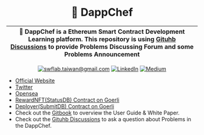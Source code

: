 <p align="center">
    <h1 align="center">
        🍩 DappChef
    </h1>
</p>

| 🍩 DappChef is a Ethereum Smart Contract Development Learning platform. This repository is using [Gituhb Discussions](https://github.com/SWF-Lab/DappChef/discussions) to provide Problems Discussing Forum and some Problems Announcement  |
| -------------------------------------------------------------------------------------------------------------------------------------------------------------------------------------------------------------------------------------- |

<p align="center">
	<a href="mailto:swflab.taiwan@gmail.com?subject=Github%20Visitor&body=Hi%20Ohidur,..."><img src="http://img.shields.io/badge/swflab.taiwan@gmail.com-_?label=Send%20Mail&style=social&logo=gmail" alt="swflab.taiwan@gmail.com"></a>
	<a href="https://www.linkedin.com/company/DappChef/"><img src="https://img.shields.io/badge/-@DappChef-_?label=LinkedIn&style=social&logo=linkedin" alt="LinkedIn"></a>
	<a href="https://medium.com/swf-lab"><img src="http://img.shields.io/badge/-@swfLAB-_?label=Medium&style=social&logo=medium" alt="Medium"></a>
</p>


- [Official Website](https://dappchef.com)
- [Twitter](https://twitter.com/DappChef)
- [Opensea]()
- [RewardNFT(StatusDB) Contract on Goerli](https://goerli.etherscan.io/address/0x7C26979dB762Ef90Cea0cB2931Fc22c1fe875b1F)
- [Deployer(SubmitDB) Contract on Goerli](https://goerli.etherscan.io/address/0x70D71426fC44759f11a5Ffd5472459259267Ed83)
- Check out the [Gitbook](https://chihaolu.gitbook.io/dappchef/) to overview the User Guide & White Paper.
- Check out the [Gituhb Discussions](https://github.com/SWF-Lab/DappChef/discussions) to ask a question about Problems in the DappChef.
